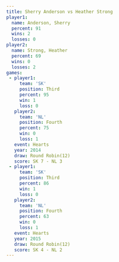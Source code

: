 ```yaml
---
title: Sherry Anderson vs Heather Strong
player1:                
  name: Anderson, Sherry
  percent: 91           
  wins: 2               
  losses: 0             
player2:                
  name: Strong, Heather 
  percent: 69           
  wins: 0               
  losses: 2             
games:
 - player1:         
     team: 'SK'     
     position: Third
     percent: 95    
     win: 1         
     loss: 0        
   player2:          
     team: 'NL'      
     position: Fourth
     percent: 75     
     win: 0          
     loss: 1         
   event: Hearts        
   year: 2014           
   draw: Round Robin(12)
   score: SK 7 - NL 3   
 - player1:         
     team: 'SK'     
     position: Third
     percent: 86    
     win: 1         
     loss: 0        
   player2:          
     team: 'NL'      
     position: Fourth
     percent: 63     
     win: 0          
     loss: 1         
   event: Hearts        
   year: 2015           
   draw: Round Robin(12)
   score: SK 4 - NL 2   
---
```

